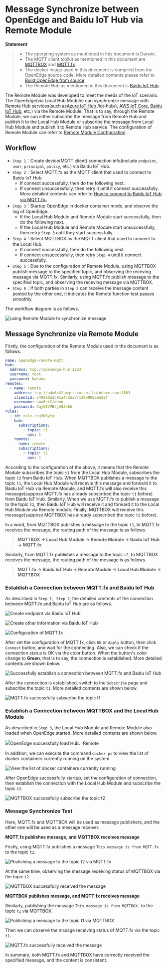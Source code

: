 # Message Synchronize between OpenEdge and Baidu IoT Hub via Remote Module

**Statement**

> + The operating system as mentioned in this document is Darwin.
> + The MQTT client toolkit as mentioned in this document are [MQTTBOX](../Resources-download.md#mqttbox-download) and [MQTT.fx](../Resources-download.md#mqtt.fx-download).
> + The docker image used in this document is compiled from the OpenEdge source code. More detailed contents please refer to [Build OpenEdge from source](../setup/Build-OpenEdge-from-Source.md)
> + The Remote Hub as mentioned in this document is [Baidu IoT Hub](https://cloud.baidu.com/product/iot.html)

The Remote Module was developed to meet the needs of the IoT scenario. The OpenEdge(via Local Hub Module) can synchronize message with Remote Hub services(such as[Azure IoT Hub](https://azure.microsoft.com/en-us/services) /iot-hub/), [AWS IoT Core](https://amazonaws-china.com/iot-core/), [Baidu IoT Hub](https://cloud.baidu.com/product/iot.html), etc.) via the Remote Module. That is to say, through the Remote Module, we can either subscribe the message from Remote Hub and publish it to the Local Hub Module or subscribe the message from Local Hub Module and publish it to Remote Hub service. The configuration of Remote Module can refer to [Remote Module Configuration](./Config-interpretation.md#mqtt-remote-configuration).

## Workflow

- `Step 1`：Create device(MQTT client) connection info(include `endpoint`, `user`, `principal`, `policy`, etc.) via Baidu IoT Hub.
- `Step 2`：Select MQTT.fx as the MQTT client that used to connect to Baidu IoT Hub.
  - If connect successfully, then do the following next.
  - If connect unsuccessfully, then retry it until it connect successfully. More detailed contents can refer to [How to connect to Baidu IoT Hub via MQTT.fx](https://cloud.baidu.com/doc/IOT/GettingStarted.html#.E6.95.B0.E6.8D.AE.E5.9E.8B.E9.A1.B9.E7.9B.AE)。
- `Step 3`：Startup OpenEdge in docker container mode, and observe the log of OpenEdge.
  - If the Local Hub Module and Remote Module start successfully, then do the following next.
  - If the Local Hub Module and Remote Module start unsuccessfully, then retry `Step 3` until they start successfully.
- `Step 4`：Select MQTTBOX as the MQTT client that used to connect to the Local Hub.
    - If connect successfully, then do the following next.
    - If connect unsuccessfully, then retry `Step 4` until it connect successfully.
- `Step 5`：Due to the configuration of Remote Module, using MQTTBOX publish message to the specified topic, and observing the receving message via MQTT.fx. Similarly, using MQTT.fx publish message to the specified topic, and observing the receving message via MQTTBOX.
- `Step 6`：If both parties in `Step 5` can receive the message content posted by the other one, it indicates the Remote function test passes smoothly.

The workflow diagram is as follows.

![using Remote Module to synchronize message](../../images/tutorials/remote/openedge-remote-flow.png)

## Message Synchronize via Remote Module

Firstly, the configuration of the Remote Module used in the document is as follows.

```yaml
name: openedge-remote-mqtt
hub:
  address: tcp://openedge-hub:1883
  username: test
  password: hahaha
remotes:
  - name: remote
    address: tcp://u4u6zk2.mqtt.iot.bj.baidubce.com:1883
    clientid: 349360d3c91a4c55a57139e9085e526f
    username: u4u6zk2/demo
    password: XqySIYMBsjK0JkEh
rules:
  - id: rule-rcg3k6ytq
    hub:
      subscriptions:
        - topic: t1
          qos: 1
    remote:
      name: remote
      subscriptions:
        - topic: t2
          qos: 1
```

According to the configuration of the above, it means that the Remote Module subscribes the topic `t1` from the Local Hub Module, subscribes the topic `t2` from Baidu IoT Hub. When MQTTBOX publishes a message to the topic `t1`, the Local Hub Module will recevie this message and forward it to Baidu IoT Hub via Remote Module, and MQTT.fx will also receive this message(suppose MQTT.fx has already subscribed the topic `t1` before) from Baidu IoT Hub. Similarly, When we use MQTT.fx to publish a message to the topic `t2`, then Baidu IoT Hub will receive it and forward it to the Local Hub Module via Remote module. Finally, MQTTBOX will receive this message(suppose MQTTBOX has already subscribed the topic `t2` before).

In a word, from MQTTBOX publishes a message to the topic `t1`, to MQTT.fx receives the message, the routing path of the message is as follows.

> **MQTTBOX -> Local Hub Module -> Remote Module -> Baidu IoT Hub -> MQTT.fx**

Similarly, from MQTT.fx publishes a message to the topic `t2`, to MQTTBOX receives the message, the routing path of the message is as follows.

> **MQTT.fx -> Baidu IoT Hub -> Remote Module -> Local Hub Module -> MQTTBOX**

### Establish a Connection between MQTT.fx and Baidu IoT Hub

As described in `Step 1, Step 2`, the detailed contents of the connection between MQTT.fx and Baidu IoT Hub are as follows.

![Create `endpoint` via Baidu IoT Hub](../../images/tutorials/remote/cloud-iothub-config.png)

![Create other information via Baidu IoT Hub](../../images/tutorials/remote/cloud-iothub-user-config.png)

![Configuration of MQTT.fx](../../images/tutorials/remote/mqttfx-connect-hub-config.png)

After set the configuration of MQTT.fx, click `OK` or `Apply` button, then click `Connect` button, and wait for the connecting. Also, we can check if the connection status is OK via the color button. When the button's color change to **Green**, that is to say, the connection is established. More detailed contents are shown below.

![Successfully establish a connection between MQTT.fx and Baidu IoT Hub](../../images/tutorials/remote/mqttfx-connect-success.png)

After the connection is established, switch to the `Subscribe` page and subscribe the topic `t1`. More detailed contents are shown below.

![MQTT.fx successfully subscribe the topic `t1`](../../images/tutorials/remote/mqttfx-sub-t1-success.png)

### Establish a Connection between MQTTBOX and the Local Hub Module

As described in `Step 3`, the Local Hub Module and Remote Module also loaded when OpenEdge started. More detailed contents are shown below.

![OpenEdge successfully load Hub、Remote](../../images/tutorials/remote/openedge-hub-remote-start.png)

In addition, we can execute the command `docker ps` to view the list of docker containers currently running on the system.

![View the list of docker containers currently running](../../images/tutorials/remote/openedge-docker-ps-hub-remote-run.png)

After OpenEdge successfully startup, set the configuration of connection, then establish the connection with the Local Hub Module and subscribe the topic `t2`.

![MQTTBOX successfully subscribe the topic `t2`](../../images/tutorials/remote/mqttbox-sub-t2-success.png)

### Message Synchronize Test

Here, MQTT.fx and MQTTBOX will be used as message publishers, and the other one will be used as a message receiver.

**MQTT.fx publishes message, and MQTTBOX receives message**

Firstly, using MQTT.fx publishes a message `This message is from MQTT.fx.` to the topic `t2`.

![Pbulishing a message to the topic `t2` via MQTT.fx](../../images/tutorials/remote/mqttfx-pub-t2-success.png)

At the same time, observing the message receiving status of MQTTBOX via the topic `t2`.

![MQTTBOX successfully received the message](../../images/tutorials/remote/mqttbox-receive-t2-message-success.png)

**MQTTBOX publishes message, and MQTT.fx receives message**

Similarly, publishing the message `This message is from MQTTBOX.` to the topic `t1` via MQTTBOX.

![Publishing a message to the topic `t1` via MQTTBOX](../../images/tutorials/remote/mqttbox-pub-t1-success.png)

Then we can observe the mssage receiving status of MQTT.fx via the topic `t1`.

![MQTT.fx successfully received the message](../../images/tutorials/remote/mqttfx-receive-t1-message-success.png)

In summary, both MQTT.fx and MQTTBOX have correctly received the specified message, and the content is consistent.